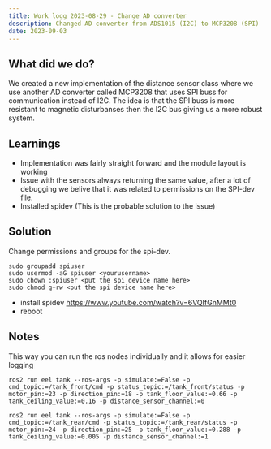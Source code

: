 ```yaml
---
title: Work logg 2023-08-29 - Change AD converter
description: Changed AD converter from ADS1015 (I2C) to MCP3208 (SPI)
date: 2023-09-03
---
```


## What did we do?

We created a new implementation of the distance sensor class where we use another AD converter called MCP3208 that uses SPI buss for communication instead of I2C. The idea is that the SPI buss is more resistant to magnetic disturbanses then the I2C bus giving us a more robust system.

## Learnings

- Implementation was fairly straight forward and the module layout is working
- Issue with the sensors always returning the same value, after a lot of debugging we belive that it was related to permissions on the SPI-dev file.
- Installed spidev (This is the probable solution to the issue)

## Solution

Change permissions and groups for the spi-dev.

```
sudo groupadd spiuser
sudo usermod -aG spiuser <yourusername>
sudo chown :spiuser <put the spi device name here>
sudo chmod g+rw <put the spi device name here>
```
- install spidev https://www.youtube.com/watch?v=6VQIfGnMMt0
- reboot

## Notes

This way you can run the ros nodes individually and it allows for easier logging

```
ros2 run eel tank --ros-args -p simulate:=False -p cmd_topic:=/tank_front/cmd -p status_topic:=/tank_front/status -p motor_pin:=23 -p direction_pin:=18 -p tank_floor_value:=0.66 -p tank_ceiling_value:=0.16 -p distance_sensor_channel:=0
```

```
ros2 run eel tank --ros-args -p simulate:=False -p cmd_topic:=/tank_rear/cmd -p status_topic:=/tank_rear/status -p motor_pin:=24 -p direction_pin:=25 -p tank_floor_value:=0.288 -p tank_ceiling_value:=0.005 -p distance_sensor_channel:=1
```